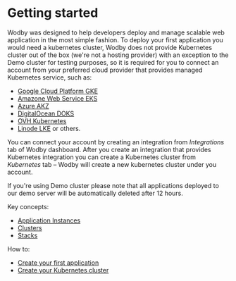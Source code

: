 # Getting started

Wodby was designed to help developers deploy and manage scalable web application in the most simple fashion. To deploy your first application you would need a kubernetes cluster, Wodby does not provide Kubernetes cluster out of the box (we're not a hosting provider) with an exception to the Demo cluster for testing purposes, so it is required for you to connect an account from your preferred cloud provider that provides managed Kubernetes service, such as:
- [Google Cloud Platform GKE](integrations/gcp.md#gke)
- [Amazone Web Service EKS](integrations/aws.md#eks)
- [Azure AKZ](integrations/azure.md#aks)
- [DigitalOcean DOKS](integrations/digitalocean.md#doks)
- [OVH Kubernetes](integrations/ovh.md#kubernetes)
- [Linode LKE](integrations/linode.md#lke) or others.

You can connect your account by creating an integration from _Integrations_ tab of Wodby dashboard. After you create an integration that provides Kubernetes integration you can create a Kubernetes cluster from _Kubernetes_ tab – Wodby will create a new kubernetes cluster under you account.

If you're using Demo cluster please note that all applications deployed to our demo server will be automatically deleted after 12 hours.

Key concepts:

* [Application Instances](apps/instances.md)
* [Clusters](clusters/index.md)
* [Stacks](stacks/index.md)

How to:

* [Create your first application](apps/new.md)
* [Create your Kubernetes cluster](clusters/new.md)
